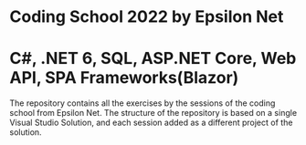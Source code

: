 # Coding School 2022 by Epsilon Net
# C#, .NET 6, SQL, ASP.NET Core, Web API, SPA Frameworks(Blazor)
The repository contains all the exercises by the sessions of the coding school from Epsilon Net. The structure of the repository is based on a single Visual Studio Solution, and each session added as a different project of the solution.